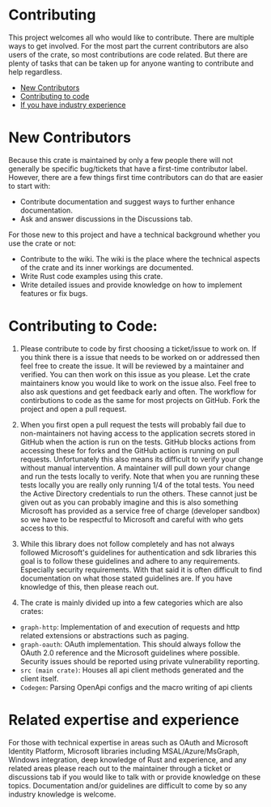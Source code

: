# Contributing

This project welcomes all who would like to contribute. There are multiple ways to get involved. For the most part the current contributors are also users of the crate, so most contributions are code related. But there are plenty of tasks that can be taken up for anyone wanting to contribute and help regardless. 

- [New Contributors](#new-contributors)
- [Contributing to code](#contributing-to-code)
- [If you have industry experience](#related-expertise-and-experience)

# New Contributors 

Because this crate is maintained by only a few people there will not generally be specific bug/tickets that have a first-time contributor label. However, there are a few things first time contributors can do that are easier to start with: 

- Contribute documentation and suggest ways to further enhance documentation. 
- Ask and answer discussions in the Discussions tab. 

For those new to this project and have a technical background whether you use the crate or not: 

- Contribute to the wiki. The wiki is the place where the technical aspects of the crate and its inner workings are documented. 
- Write Rust code examples using this crate. 
- Write detailed issues and provide knowledge on how to implement features or fix bugs. 

# Contributing to Code: 

1. Please contribute to code by first choosing a ticket/issue to work on. If you think there is a issue that needs to be worked on or addressed then feel free to create the issue. It will be reviewed by a maintainer and verified. You can then work on this issue as you please. Let the crate maintainers know you would like to work on the issue also. Feel free to also ask questions and get feedback early and often.
The workflow for contirbutions to code as the same for most projects on GitHub. Fork the project and open a pull request. 

2. When you first open a pull request the tests will probably fail due to non-maintainers not having access to the application secrets stored in GitHub when the action is run on the tests. GitHub blocks actions from accessing these for forks and the GitHub action is running on pull requests. Unfortunately this also means its difficult to verify your change without manual intervention. A maintainer will pull down your change and run the tests locally to verify. Note that when you are running these tests locally you are really only running 1/4 of the total tests. You need the Active Directory credentials to run the others. These cannot just be given out as you can probably imagine and this is also something Microsoft has provided as a service free of charge (developer sandbox) so we have to be respectful to Microsoft and careful with who gets access to this.

3. While this library does not follow completely and has not always followed Microsoft's guidelines for authentication and sdk libraries this goal is to follow these guidelines and adhere to any requirements. Especially security requirements. With that said it is often difficult to find documentation on what those stated guidelines are. If you have knowledge of this, then please reach out.  

4. The crate is mainly divided up into a few categories which are also crates: 

- `graph-http`: Implementation of and execution of requests and http related extensions or abstractions such as paging. 
- `graph-oauth`: OAuth implementation. This should always follow the OAuth 2.0 reference and the Microsoft guidelines where possible. Security issues should be reported using private vulnerability reporting. 
- `src (main crate)`: Houses all api client methods generated and the client itself. 
- `Codegen`: Parsing OpenApi configs and the macro writing of api clients 



# Related expertise and experience

For those with technical expertise in areas such as OAuth and Microsoft Identity Platform, Microsoft libraries including MSAL/Azure/MsGraph, Windows integration, deep knowledge of Rust and experience, and any related areas please reach out to the maintainer through a ticket or discussions tab if you would like to talk with or provide knowledge on these topics. Documentation and/or guidelines are difficult to come by so any industry knowledge is welcome.
